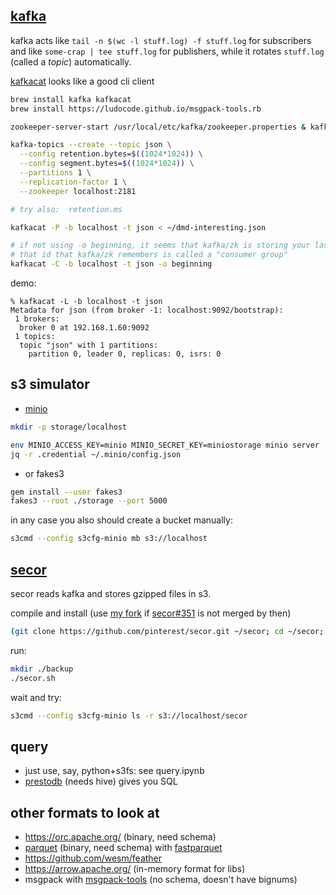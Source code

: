 ## [kafka](https://kafka.apache.org/quickstart)

kafka acts like `tail -n $(wc -l stuff.log) -f stuff.log` for subscribers and like `some-crap | tee stuff.log` for publishers, while it rotates `stuff.log` (called a *topic*) automatically.

[kafkacat](https://cwiki.apache.org/confluence/display/KAFKA/Clients#Clients-stdin/stdout) looks like a good cli client

```bash
brew install kafka kafkacat
brew install https://ludocode.github.io/msgpack-tools.rb

zookeeper-server-start /usr/local/etc/kafka/zookeeper.properties & kafka-server-start /usr/local/etc/kafka/server.properties

kafka-topics --create --topic json \
  --config retention.bytes=$((1024*1024)) \
  --config segment.bytes=$((1024*1024)) \
  --partitions 1 \
  --replication-factor 1 \
  --zookeeper localhost:2181

# try also:  retention.ms

kafkacat -P -b localhost -t json < ~/dmd-interesting.json

# if not using -o beginning, it seems that kafka/zk is storing your last read offset
# that id that kafka/zk remembers is called a "consumer group"
kafkacat -C -b localhost -t json -o beginning
```

demo:

```console
% kafkacat -L -b localhost -t json
Metadata for json (from broker -1: localhost:9092/bootstrap):
 1 brokers:
  broker 0 at 192.168.1.60:9092
 1 topics:
  topic "json" with 1 partitions:
    partition 0, leader 0, replicas: 0, isrs: 0
```

## s3 simulator

- [minio](https://www.minio.io/)

```bash
mkdir -p storage/localhost

env MINIO_ACCESS_KEY=minio MINIO_SECRET_KEY=miniostorage minio server ./storage --address :5000
jq -r .credential ~/.minio/config.json 
```

- or fakes3

```bash
gem install --user fakes3
fakes3 --root ./storage --port 5000
```


in any case you also should create a bucket manually:

```bash
s3cmd --config s3cfg-minio mb s3://localhost
```


## [secor](https://github.com/pinterest/secor)

secor reads kafka and stores gzipped files in s3.

compile and install (use [my fork](https://github.com/proger/secor) if [secor#351](https://github.com/pinterest/secor/pull/351) is not merged by then)

```bash
(git clone https://github.com/pinterest/secor.git ~/secor; cd ~/secor; mvn package)
```

run:

```bash
mkdir ./backup
./secor.sh
```

wait and try:

```bash
s3cmd --config s3cfg-minio ls -r s3://localhost/secor
```

## query

- just use, say, python+s3fs: see query.ipynb
- [prestodb](https://prestodb.io/faq.html) (needs hive) gives you SQL


## other formats to look at

- https://orc.apache.org/ (binary, need schema)
- [parquet](https://parquet.apache.org/) (binary, need schema) with [fastparquet](https://www.continuum.io/blog/developer-blog/introducing-fastparquet)
- https://github.com/wesm/feather
- https://arrow.apache.org/ (in-memory format for libs)
- msgpack with [msgpack-tools](https://github.com/ludocode/msgpack-tools) (no schema, doesn't have bignums)
